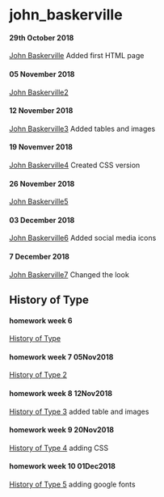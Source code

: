 # john_baskerville

#### 29th October 2018

[John Baskerville](https://jasminwiniarski.github.io/john_baskerville/john_baskerville1.html) Added first HTML page

#### 05 November 2018

[John Baskerville2](https://jasminwiniarski.github.io/john_baskerville/john_baskerville2.html)

#### 12 November 2018
[John Baskerville3](https://jasminwiniarski.github.io/john_baskerville/john_baskerville3.html) Added tables and images

#### 19 Novemver 2018
[John Baskerville4](https://jasminwiniarski.github.io/john_baskerville/john_baskerville4.html) Created CSS version

#### 26 November 2018

[John Baskerville5](https://jasminwiniarski.github.io/john_baskerville/john_baskerville5.html) 

#### 03 December 2018

[John Baskerville6](https://jasminwiniarski.github.io/john_baskerville/john_baskerville6.html) Added social media icons
#### 7 December 2018

[John Baskerville7](https://jasminwiniarski.github.io/john_baskerville/john_baskerville7.html) Changed the look 


## History of Type
#### homework week 6

[History of Type](https://jasminwiniarski.github.io/john_baskerville/historyoftype.html)

#### homework week 7 05Nov2018

[History of Type 2](https://jasminwiniarski.github.io/john_baskerville/historyoftype2.html)

#### homework week 8 12Nov2018
[History of Type 3](https://jasminwiniarski.github.io/john_baskerville/historyoftype3.html)
 added table and images

#### homework week 9 20Nov2018
[History of Type 4](https://jasminwiniarski.github.io/john_baskerville/historyoftype4.html)
 adding CSS

#### homework week 10 01Dec2018
[History of Type 5](https://jasminwiniarski.github.io/john_baskerville/historyoftype5.html) 
 adding google fonts